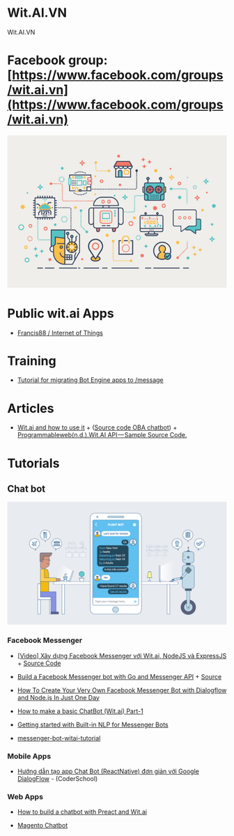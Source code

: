 # Wit.AI.VN
Wit.AI.VN

# Facebook group: [https://www.facebook.com/groups/wit.ai.vn](https://www.facebook.com/groups/wit.ai.vn)

<p align="center">
    <img src="https://github.com/WitAIVN/Wit.AI.VN/blob/master/images/NPL_bot_1.jpg" />
</p>

# Public wit.ai Apps

- [Francis88 / Internet of Things](https://wit.ai/Francis88/Internet%20of%20Things)

# Training

- [Tutorial for migrating Bot Engine apps to /message ](https://github.com/wit-ai/wit-api-only-tutorial)

# Articles

- [Wit.ai and how to use it](https://medium.com/@Giuul/wit-ai-and-how-to-use-it-72372b07d98b) + ([Source code OBA chatbot](https://github.com/rijkvanzanten/robat)) + [Programmableweb(n.d.).Wit.AI API — Sample Source Code.](https://www.programmableweb.com/api/witai/sample-source-code)

# Tutorials

## Chat bot

<p align="center">
    <img src="https://github.com/WitAIVN/Wit.AI.VN/blob/master/images/chatbot.png" />
</p>

### Facebook Messenger

- [[Video] Xây dựng Facebook Messenger với Wit.ai, NodeJS và ExpressJS](http://engineering.vtvcab.vn/video-xay-dung-facebook-messenger-voi-wit-ai-nodejs-va-expressjs/) + [Source Code](https://github.com/VTVCabEngineering/ChatBotWitTutorial)

- [Build a Facebook Messenger bot with Go and Messenger API](http://www.blog.labouardy.com/create-facebook-messanger-bot-with-go-and-messenger-api/) + [Source](https://github.com/mlabouardy/memes-fb-bot/blob/master/app.go)

- [How To Create Your Very Own Facebook Messenger Bot with Dialogflow and Node.js In Just One Day](https://medium.com/crowdbotics/how-to-create-your-very-own-facebook-messenger-bot-with-dialogflow-and-node-js-in-just-one-day-f5f2f5792be5)

- [How to make a basic ChatBot (Wit.ai) Part-1](https://www.codementor.io/srijansaxena/how-to-make-a-basic-chatbot-wit-ai-part-1-7g82j81wu)

- [Getting started with Built-in NLP for Messenger Bots](https://aboullaite.me/getting-started-with-built-in-nlp-for-messenger-bots/)

- [messenger-bot-witai-tutorial](https://github.com/jw84/messenger-bot-witai-tutorial)





### Mobile Apps

- [Hướng dẫn tạo app Chat Bot (ReactNative) đơn giản với Google DialogFlow](https://github.com/WitAIVN/Wit.AI.VN/blob/master/ReactNative-ChatBot-DialogFlow.md) - (CoderSchool)


### Web Apps

- [How to build a chatbot with Preact and Wit.ai](https://pusher.com/tutorials/chatbot-preact-witai)

- [Magento Chatbot](https://github.com/blopa/Magento-Chatbot)
